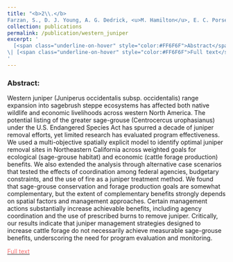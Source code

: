 ```yaml
---
title: "<b>2\\.</b> 
Farzan, S., D. J. Young, A. G. Dedrick, <u>M. Hamilton</u>, E. C. Porse, P.S. Coates, & G. Sampson. (2015). **Western juniper management: assessing strategies for improving greater sage-grouse habitat and rangeland productivity.** Environmental management, 56(3), 675-683. <img src='../images/open_access.png'>"
collection: publications
permalink: /publication/western_juniper
excerpt: '
  [<span class="underline-on-hover" style="color:#FF6F6F">Abstract</span>](../publication/western_juniper)
\| [<span class="underline-on-hover" style="color:#FF6F6F">Full text</span>](https://link.springer.com/article/10.1007/s00267-015-0521-1)
'
---
```


### Abstract:

Western juniper (Juniperus occidentalis subsp. occidentalis) range expansion into sagebrush steppe ecosystems has affected both native wildlife and economic livelihoods across western North America. The potential listing of the greater sage-grouse (Centrocercus urophasianus) under the U.S. Endangered Species Act has spurred a decade of juniper removal efforts, yet limited research has evaluated program effectiveness. We used a multi-objective spatially explicit model to identify optimal juniper removal sites in Northeastern California across weighted goals for ecological (sage-grouse habitat) and economic (cattle forage production) benefits. We also extended the analysis through alternative case scenarios that tested the effects of coordination among federal agencies, budgetary constraints, and the use of fire as a juniper treatment method. We found that sage-grouse conservation and forage production goals are somewhat complementary, but the extent of complementary benefits strongly depends on spatial factors and management approaches. Certain management actions substantially increase achievable benefits, including agency coordination and the use of prescribed burns to remove juniper. Critically, our results indicate that juniper management strategies designed to increase cattle forage do not necessarily achieve measurable sage-grouse benefits, underscoring the need for program evaluation and monitoring.

[<span class="underline-on-hover" style="color:#FF6F6F">Full text</span>](https://link.springer.com/article/10.1007/s00267-015-0521-1)
